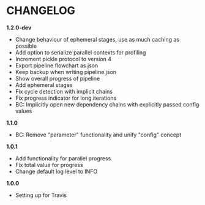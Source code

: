# CHANGELOG

**1.2.0-dev**

- Change behaviour of ephemeral stages, use as much caching as possible
- Add option to serialize parallel contexts for profiling
- Increment pickle protocol to version 4
- Export pipeline flowchart as json
- Keep backup when writing pipeline.json
- Show overall progress of pipeline
- Add ephemeral stages
- Fix cycle detection with implicit chains
- Fix progress indicator for long iterations
- BC: Implicitly open new dependency chains with explicitly passed config values

**1.1.0**

- BC: Remove "parameter" functionality and unify "config" concept

**1.0.1**

- Add functionality for parallel progress
- Fix total value for progress
- Change default log level to INFO

**1.0.0**

- Setting up for Travis
